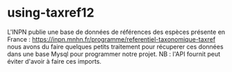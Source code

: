 # using-taxref12
L'INPN publie une base de données de références des espèces présente en France : 
https://inpn.mnhn.fr/programme/referentiel-taxonomique-taxref
nous avons du faire quelques petits traitement pour récuperer ces données dans une base Mysql pour programmer notre projet.
NB : l'API fournit peut éviter d'avoir à faire ces imports.
